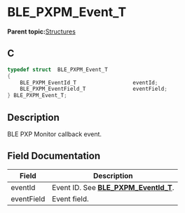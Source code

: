 # BLE\_PXPM\_Event\_T

**Parent topic:**[Structures](GUID-EA787B99-8D9F-440B-975B-19397DEE1133.md)

## C

```c
typedef struct  BLE_PXPM_Event_T
{
    BLE_PXPM_EventId_T                  eventId;
    BLE_PXPM_EventField_T               eventField;
} BLE_PXPM_Event_T;
```

## Description

BLE PXP Monitor callback event.

## Field Documentation

|Field|Description|
|-----|-----------|
|eventId|Event ID. See **[BLE\_PXPM\_EventId\_T](GUID-82542FDE-2CB4-4B73-ADBC-FE76BDD7E6EF.md)**.|
|eventField|Event field.|


